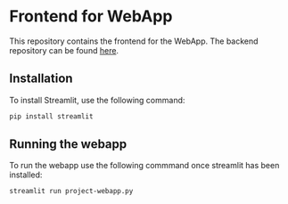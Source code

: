 # Frontend for WebApp

This repository contains the frontend for the WebApp. The backend repository can be found [here](https://github.com/Proarj/nestjs-backend).

## Installation

To install Streamlit, use the following command:

```bash
pip install streamlit
```
## Running the webapp
To run the webapp use the following commmand once streamlit has been installed:
```bash
streamlit run project-webapp.py
```
